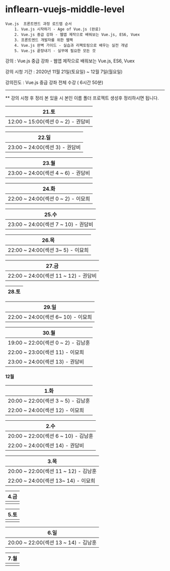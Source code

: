 # inflearn-vuejs-middle-level

```
Vue.js  프론트엔드 과정 로드맵 순서
    1. Vue.js 시작하기 - Age of Vue.js (완료)
    2. Vue.js 중급 강좌 - 웹앱 제작으로 배워보는 Vue.js, ES6, Vuex
    3. 프론트엔드 개발자를 위한 웹팩
    4. Vue.js 완벽 가이드 - 실습과 리팩토링으로 배우는 실전 개념
    5. Vue.js 끝장내기 - 실무에 필요한 모든 것 
```

강의 : Vue.js 중급 강좌 - 웹앱 제작으로 배워보는 Vue.js, ES6, Vuex

강의 시청 기간 : 2020년 11월 21일(토요일) ~ 12월 7일(월요일)

강의진도 :  Vue.js 중급 강좌 전체 수강 ( 6시간 50분)

---

** 강의 시청 후 정리 본 있을 시 본인 이름 폴더 프로젝트 생성후 정리하시면 됩니다.

| 21.토 |
| ---  |  
| 12:00 ~ 15:00(섹션 0 ~ 2) - 권담비 |

| 22.일 |
| ---   | 
| 23:00 ~ 24:00(섹션 3) - 권담비 |


| 23.월 |
| ---  | 
| 23:00 ~ 24:00(섹션 4 ~ 6) - 권담비 |

| 24.화 |
| ---  | 
| 22:00 ~ 24:00(섹션 0 ~ 2) - 이묘희 |

| 25.수 |
| ---  | 
| 23:00 ~ 24:00(섹션 7 ~ 10) - 권담비 |

| 26.목 |
| ---  | 
| 22:00 ~ 24:00(섹션 3~ 5) - 이묘희 |

| 27.금|
| --- | 
| 22:00 ~ 24:00(섹션 11 ~ 12) - 권담비 |

| 28.토|
| --- | 


| 29.일|
| --- | 
| 22:00 ~ 24:00(섹션 6~ 10) - 이묘희 |

| 30.월| 
| --- |
| 19:00 ~ 22:00(섹션 0 ~ 2) - 김남훈 |
| 22:00 ~ 23:00(섹션 11) - 이묘희 | 
| 23:00 ~ 24:00(섹션 13) - 권담비 |


#### 12월 

| 1.화|
| --- | 
| 20:00 ~ 22:00(섹션 3 ~ 5) - 김남훈 |
| 22:00 ~ 24:00(섹션 12) - 이묘희 |

| 2.수|
| --- | 
| 20:00 ~ 22:00(섹션 6 ~ 10) - 김남훈 |
| 22:00 ~ 24:00(섹션 14) - 권담비 |

| 3.목|
| --- | 
| 20:00 ~ 22:00(섹션 11 ~ 12) - 김남훈 |
| 22:00 ~ 24:00(섹션 13~ 14) - 이묘희 |

| 4.금|
| --- | 
|     | 

| 5.토|
| --- | 
|     | 

| 6.일|
| --- | 
| 20:00 ~ 22:00(섹션 13 ~ 14) - 김남훈 |

| 7.월|
| --- | 
|     | 
